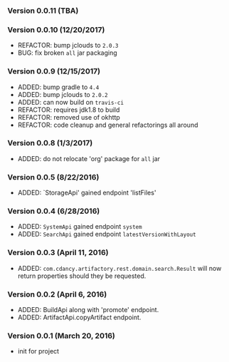 ### Version 0.0.11 (TBA)

### Version 0.0.10 (12/20/2017)
* REFACTOR: bump jclouds to `2.0.3`
* BUG: fix broken `all` jar packaging

### Version 0.0.9 (12/15/2017) 
* ADDED: bump gradle to `4.4`
* ADDED: bump jclouds to `2.0.2`
* ADDED: can now build on `travis-ci`
* REFACTOR: requires jdk1.8 to build
* REFACTOR: removed use of okhttp
* REFACTOR: code cleanup and general refactorings all around

### Version 0.0.8 (1/3/2017) 
* ADDED: do not relocate 'org' package for `all` jar

### Version 0.0.5 (8/22/2016)
* ADDED: `StorageApi' gained endpoint 'listFiles'

### Version 0.0.4 (6/28/2016)
* ADDED: `SystemApi` gained endpoint `system`
* ADDED: `SearchApi` gained endpoint `latestVersionWithLayout`

### Version 0.0.3 (April 11, 2016)
* ADDED: `com.cdancy.artifactory.rest.domain.search.Result` will now return properties should they be requested.

### Version 0.0.2 (April 6, 2016)
* ADDED: BuildApi along with 'promote' endpoint.
* ADDED: ArtifactApi.copyArtifact endpoint.

### Version 0.0.1 (March 20, 2016)
* init for project
